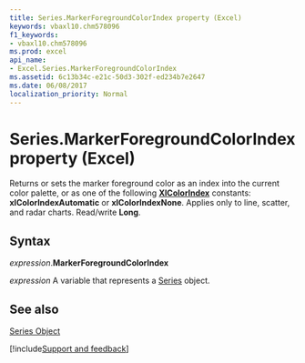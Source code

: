 ```yaml
---
title: Series.MarkerForegroundColorIndex property (Excel)
keywords: vbaxl10.chm578096
f1_keywords:
- vbaxl10.chm578096
ms.prod: excel
api_name:
- Excel.Series.MarkerForegroundColorIndex
ms.assetid: 6c13b34c-e21c-50d3-302f-ed234b7e2647
ms.date: 06/08/2017
localization_priority: Normal
---
```



# Series.MarkerForegroundColorIndex property (Excel)

Returns or sets the marker foreground color as an index into the current color palette, or as one of the following  **[XlColorIndex](Excel.XlColorIndex.md)** constants: **xlColorIndexAutomatic** or **xlColorIndexNone**. Applies only to line, scatter, and radar charts. Read/write **Long**.


## Syntax

_expression_.**MarkerForegroundColorIndex**

_expression_ A variable that represents a [Series](Excel.Series-graph-object.md) object.


## See also


[Series Object](Excel.Series(object).md)

[!include[Support and feedback](~/includes/feedback-boilerplate.md)]